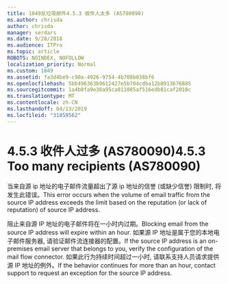 ```yaml
---
title: 1049反垃圾邮件4.5.3 收件人太多 (AS780090)
ms.author: chrisda
author: chrisda
manager: serdars
ms.date: 9/28/2018
ms.audience: ITPro
ms.topic: article
ROBOTS: NOINDEX, NOFOLLOW
localization_priority: Normal
ms.custom: 1049
ms.assetid: fa3d4be9-c90a-4926-9754-4b708b038bf6
ms.openlocfilehash: 5bb496363b9612427e5b704cdba12b8913676885
ms.sourcegitcommit: 1a4b8fa9e38a95ca811085af516edb81caf2018c
ms.translationtype: MT
ms.contentlocale: zh-CN
ms.lasthandoff: 04/13/2019
ms.locfileid: "31859562"
---
```

# <a name="453-too-many-recipients-as780090"></a><span data-ttu-id="329d3-102">4.5.3 收件人过多 (AS780090)</span><span class="sxs-lookup"><span data-stu-id="329d3-102">4.5.3 Too many recipients (AS780090)</span></span>

<span data-ttu-id="329d3-103">当来自源 ip 地址的电子邮件流量超出了源 ip 地址的信誉 (或缺少信誉) 限制时, 将发生此错误。</span><span class="sxs-lookup"><span data-stu-id="329d3-103">This error occurs when the volume of email traffic from the source IP address exceeds the limit based on the reputation (or lack of reputation) of source IP address.</span></span>

<span data-ttu-id="329d3-104">阻止来自源 IP 地址的电子邮件将在一小时内过期。</span><span class="sxs-lookup"><span data-stu-id="329d3-104">Blocking email from the source IP address will expire within an hour.</span></span> <span data-ttu-id="329d3-105">如果源 IP 地址是属于您的本地电子邮件服务器, 请验证邮件流连接器的配置。</span><span class="sxs-lookup"><span data-stu-id="329d3-105">If the source IP address is an on-premises email server that belongs to you, verify the configuration of the mail flow connector.</span></span> <span data-ttu-id="329d3-106">如果此行为持续时间超过一小时, 请联系支持人员请求提供源 IP 地址的例外。</span><span class="sxs-lookup"><span data-stu-id="329d3-106">If the behavior continues for more than an hour, contact support to request an exception for the source IP address.</span></span>
